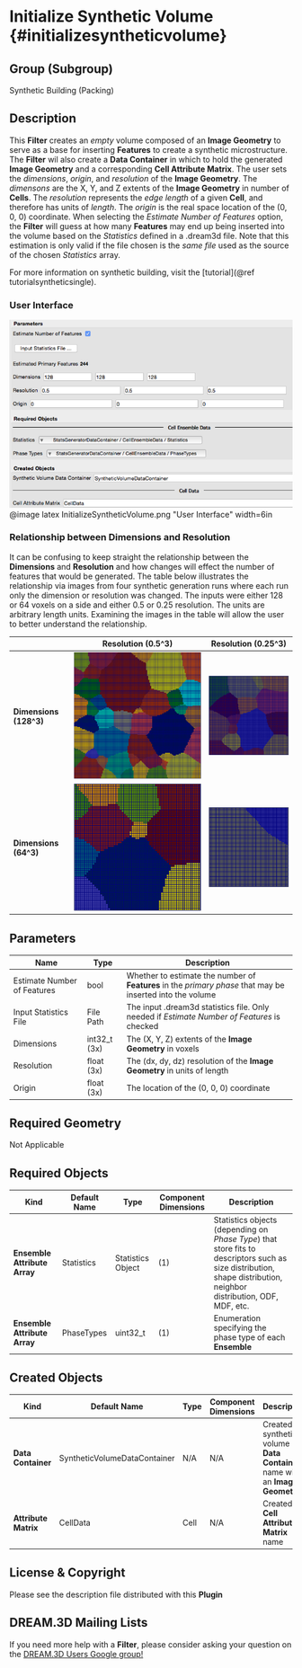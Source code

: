Initialize Synthetic Volume {#initializesyntheticvolume}
=============

## Group (Subgroup) ##
Synthetic Building (Packing)

## Description ##
This **Filter** creates an _empty_ volume composed of an **Image Geometry** to serve as a base for inserting **Features** to create a synthetic microstructure. The **Filter** wil also create a **Data Container** in which to hold the generated **Image Geometry** and a corresponding **Cell Attribute Matrix**. The user sets the _dimensions_, _origin_, and _resolution_ of the **Image Geometry**. The _dimensons_ are the X, Y, and Z extents of the **Image Geometry** in number of **Cells**. The _resolution_ represents the _edge length_ of a given **Cell**, and therefore has units of _length_. The _origin_ is the real space location of the (0, 0, 0) coordinate. When selecting the _Estimate Number of Features_ option, the **Filter** will guess at how many **Features** may end up being inserted into the volume based on the _Statistics_ defined in a .dream3d file. Note that this estimation is only valid if the file chosen is the _same file_ used as the source of the chosen _Statistics_ array.

For more information on synthetic building, visit the [tutorial](@ref tutorialsyntheticsingle).

### User Interface ###

![](InitializeSyntheticVolume.png)
@image latex InitializeSyntheticVolume.png "User Interface" width=6in

### Relationship between Dimensions and Resolution ###

It can be confusing to keep straight the relationship between the **Dimensions** and **Resolution** and how changes will
effect the number of features that would be generated. The table below illustrates the relationship via images from four
synthetic generation runs where each run only the dimension or resolution was changed. The inputs were either 128 or 64
voxels on a side and either 0.5 or 0.25 resolution. The units are arbitrary length units. Examining the images in the table will allow the user to better understand the relationship.

|                    | Resolution (0.5^3) | Resolution (0.25^3) |
|--------------------|--------------------|---------------------|
| **Dimensions (128^3)** | ![316 Features](128x50.png)  | ![40 Features](128x25.png)  |
| **Dimensions (64^3)**  | ![44 Features](64x50.png)   | ![2 Features](64x25.png)   |


## Parameters ##
| Name | Type | Description |
|------|------| ----------- |
| Estimate Number of Features | bool | Whether to estimate the number of **Features** in the _primary phase_ that may be inserted into the volume |
| Input Statistics File | File Path | The input .dream3d statistics file. Only needed if _Estimate Number of Features_ is checked |
| Dimensions | int32_t (3x) | The (X, Y, Z) extents of the **Image Geometry** in voxels |
| Resolution | float (3x) | The (dx, dy, dz) resolution of the **Image Geometry** in units of length |
| Origin | float (3x) | The location of the (0, 0, 0) coordinate |

## Required Geometry ##
Not Applicable

## Required Objects ##

| Kind | Default Name | Type | Component Dimensions | Description |
|------|--------------|------|----------------------|-------------|
| **Ensemble Attribute Array** | Statistics | Statistics Object | (1) | Statistics objects (depending on *Phase Type*) that store fits to descriptors such as size distribution, shape distribution, neighbor distribution, ODF, MDF, etc. |
| **Ensemble Attribute Array** | PhaseTypes | uint32_t | (1) | Enumeration specifying the phase type of each **Ensemble** |

## Created Objects ##

| Kind | Default Name | Type | Component Dimensions | Description |
|------|--------------|------|----------------------|-------------|
| **Data Container** | SyntheticVolumeDataContainer | N/A | N/A | Created synthetic volume **Data Container** name with an **Image Geometry** |
| **Attribute Matrix** | CellData | Cell | N/A | Created **Cell Attribute Matrix** name |


## License & Copyright ##

Please see the description file distributed with this **Plugin**

## DREAM.3D Mailing Lists ##

If you need more help with a **Filter**, please consider asking your question on the [DREAM.3D Users Google group!](https://groups.google.com/forum/?hl=en#!forum/dream3d-users)


